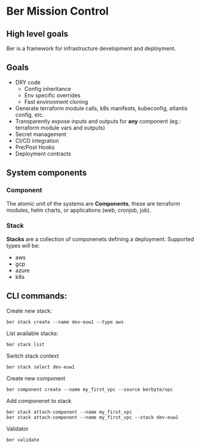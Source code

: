 # Ber Mission Control

## High level goals
Ber is a framework for infrastructure development and deployment.

## Goals
 - DRY code
   - Config inheritance
   - Env specific overrides
   - Fast environment cloning
 - Generate terraform module calls, k8s manifests, kubeconfig, atlantis config, etc.
 - Transparently expose inputs and outputs for __any__ component (eg.: terraform module vars and outputs)
 - Secret management
 - CI/CD integration
 - Pre/Post Hooks
 - Deployment contracts

## System components
### Component
The atomic unit of the systems are __Components__, these are terraform modules, helm charts, or applications (web, cronjob, job).

### Stack
__Stacks__ are a collection of componenets defining a deployment. Supported types will be:
- aws
- gcp
- azure
- k8s


## CLI commands:

Create new stack:
```
ber stack create --name dev-euw1 --type aws
```

List available stacks:
```
ber stack list
```

Switch stack context
```
ber stack select dev-euw1
```

Create new component
```
ber component create --name my_first_vpc --source berbyte/vpc
```

Add componenet to stack
```
ber stack attach-component --name my_first_vpc
ber stack attach-component --name my_first_vpc --stack dev-euw1
```

Validator
```
ber validate
```

